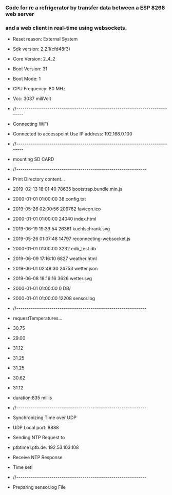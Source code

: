 ### Code for rc a refrigerator by transfer data between a ESP 8266 web server
###   and a web client in real-time using websockets.
- Reset reason: External System
- Sdk version: 2.2.1(cfd48f3)
- Core Version: 2_4_2
- Boot Version: 31
- Boot Mode: 1
- CPU Frequency: 80 MHz
- Vcc: 3037 miliVolt
                                                                   
- //------------------------------------------------------------------------------
- Connecting WiFi
- Connected to accesspoint Use IP address: 192.168.0.100
- //------------------------------------------------------------------------------
- mounting SD CARD
- //---------------------------------------------------------------
- Print Directory content...
- 2019-02-13 18:01:40      78635 bootstrap.bundle.min.js
- 2000-01-01 01:00:00         38 config.txt
- 2019-05-26 02:00:56     209762 favicon.ico
- 2000-01-01 01:00:00      24040 index.html
- 2019-06-19 19:39:54      26361 kuehlschrank.svg
- 2019-05-26 01:07:48      14797 reconnecting-websocket.js
- 2000-01-01 01:00:00       3232 edb_test.db
- 2019-06-09 17:16:10       6827 weather.html
- 2019-06-01 02:48:30      24753 wetter.json
- 2019-06-08 18:16:16       3626 wetter.svg
- 2000-01-01 01:00:00          0 DB/
- 2000-01-01 01:00:00      12208 sensor.log
- //---------------------------------------------------------------
- requestTemperatures...
- 30.75
- 29.00
- 31.12
- 31.25
- 31.25
- 30.62
- 31.12
- duration:835 millis
- //---------------------------------------------------------------
- Synchronizing Time over UDP
- UDP Local port: 8888
- Sending NTP Request to
- ptbtime1.ptb.de: 192.53.103.108
- Receive NTP Response
- Time set!
- //---------------------------------------------------------------
- Preparing sensor.log File
